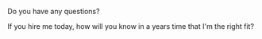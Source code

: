 Do you have any questions?

If you hire me today, how will you know in a years time that I'm the right fit?
